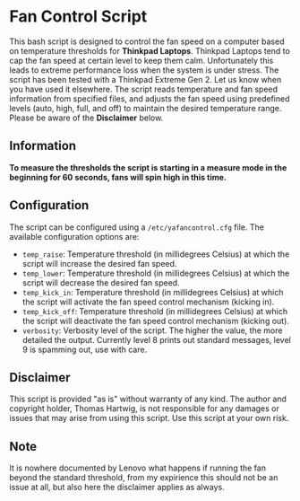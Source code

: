 # Fan Control Script

This bash script is designed to control the fan speed on a computer based on temperature thresholds for **Thinkpad
Laptops**. Thinkpad Laptops tend to cap the fan speed at certain level to keep them calm. Unfortunately this leads to
extreme performance loss when the system is under stress. The script has been tested with a Thinkpad Extreme Gen 2.
Let us know when you have used it elsewhere.
The script reads temperature and fan speed information from specified files, and adjusts the fan speed using predefined
levels (auto, high, full, and off) to maintain the desired temperature range. Please be aware of the **Disclaimer**
below.

## Information

**To measure the thresholds the script is starting in a measure mode in the beginning for 60 seconds, fans will spin high
in this time.**

## Configuration

The script can be configured using a `/etc/yafancontrol.cfg` file. The available configuration options are:

- `temp_raise`: Temperature threshold (in millidegrees Celsius) at which the script will increase the desired fan speed.
- `temp_lower`: Temperature threshold (in millidegrees Celsius) at which the script will decrease the desired fan speed.
- `temp_kick_in`: Temperature threshold (in millidegrees Celsius) at which the script will activate the fan speed
  control mechanism (kicking in).
- `temp_kick_off`: Temperature threshold (in millidegrees Celsius) at which the script will deactivate the fan speed
  control mechanism (kicking out).
- `verbosity`: Verbosity level of the script. The higher the value, the more detailed the output. Currently level 8
  prints out standard messages, level 9 is spamming out, use with care.

## Disclaimer

This script is provided "as is" without warranty of any kind. The author and copyright holder, Thomas Hartwig, is not
responsible for any damages or issues that may arise from using this script. Use this script at your own risk.

## Note

It is nowhere documented by Lenovo what happens if running the fan beyond the standard threshold, from my expirience
this
should not be an issue at all, but also here the disclaimer applies as always.